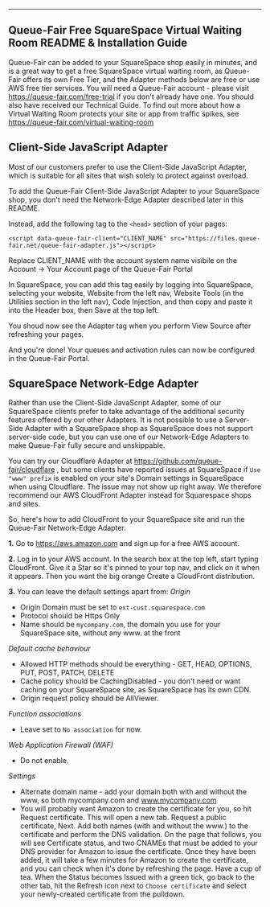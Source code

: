 ---
## Queue-Fair Free SquareSpace Virtual Waiting Room README & Installation Guide

Queue-Fair can be added to your SquareSpace shop easily in minutes, and is a great way to get a free SquareSpace virtual waiting room, as Queue-Fair offers its own Free Tier, and the Adapter methods below are free or use AWS free tier services.  You will need a Queue-Fair account - please visit https://queue-fair.com/free-trial if you don't already have one.  You should also have received our Technical Guide.  To find out more about how a Virtual Waiting Room protects your site or app from traffic spikes, see https://queue-fair.com/virtual-waiting-room

## Client-Side JavaScript Adapter

Most of our customers prefer to use the Client-Side JavaScript Adapter, which is suitable for all sites that wish solely to protect against overload.

To add the Queue-Fair Client-Side JavaScript Adapter to your SquareSpace shop, you don't need the Network-Edge Adapter described later in this README.

Instead, add the following tag to the `<head>` section of your pages:
 
```
<script data-queue-fair-client="CLIENT_NAME" src="https://files.queue-fair.net/queue-fair-adapter.js"></script>
```

Replace CLIENT_NAME with the account system name visibile on the Account -> Your Account page of the Queue-Fair Portal

In SquareSpace, you can add this tag easily by logging into SquareSpace, selecting your website, Website from the left nav, Website Tools (in the Utilities section in the left nav), Code Injection, and then copy and paste it into the Header box, then Save at the top left.

You shoud now see the Adapter tag when you perform View Source after refreshing your pages.

And you're done!  Your queues and activation rules can now be configured in the Queue-Fair Portal.

## SquareSpace Network-Edge Adapter
Rather than use the Client-Side JavaScript Adapter, some of our SquareSpace clients prefer to take advantage of the additional security features offered by our other Adapters.  It is not possible to use a Server-Side Adapter with a SquareSpace shop as SquareSpace does not support server-side code, but you can use one of our Network-Edge Adapters to make Queue-Fair fully secure and unskippable.

You can try our Cloudflare Adapter at https://github.com/queue-fair/cloudflare , but some clients have reported issues at SquareSpace if `Use "www" prefix` is enabled on your site's Domain settings in SquareSpace when using Cloudflare.  The issue may not show up right away.  We therefore recommend our AWS CloudFront Adapter instead for Squarespace shops and sites.

So, here's how to add CloudFront to your SquareSpace site and run the Queue-Fair Network-Edge Adapter.

**1.**  Go to https://aws.amazon.com and sign up for a free AWS account.

**2.**  Log in to your AWS account.  In the search box at the top left, start typing CloudFront.   Give it a Star so it's pinned to your top nav, and click on it when it appears.  Then you want the big orange Create a CloudFront distribution.

**3.**  You can leave the default settings apart from:
*Origin*
   * Origin Domain must be set to `ext-cust.squarespace.com`
   * Protocol should be Https Only
   * Name should be `mycompany.com`, the domain you use for your SquareSpace site, without any www. at the front
   
*Default cache behaviour*
   * Allowed HTTP methods should be everything - GET, HEAD, OPTIONS, PUT, POST, PATCH, DELETE
   * Cache policy should be CachingDisabled - you don't need or want caching on your SquareSpace site, as SquareSpace has its own CDN.
   * Origin request policy should be AllViewer.
   
*Function associations*
   * Leave set to `No association` for now.

*Web Application Firewall (WAF)*
   * Do not enable.

*Settings*
   * Alternate domain name - add your domain both with and without the www, so both mycompany.com and www.mycompany.com
   * You will probably want Amazon to create the certificate for you, so hit Request certificate.  This will open a new tab.  Request a public certificate, Next.  Add both names (with and without the www.) to the certificate
 and perform the DNS validation.  On the page that follows, you will see Certificate status, and two CNAMEs that must be added to your DNS provider for Amazon to issue the certificate.  Once they have been added, it will take a few minutes for Amazon to create the certificate, and you can check  when it's done by refreshing the page.  Have a cup of tea.  When the Status becomes Issued with a green tick, go back to the other tab, hit the Refresh icon next to `Choose certificate` and select your newly-created certificate from the pulldown. 
   
 
